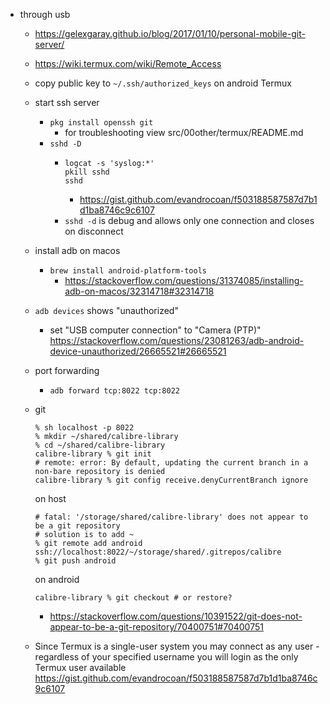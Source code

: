 - through usb

  - https://gelexgaray.github.io/blog/2017/01/10/personal-mobile-git-server/
  - https://wiki.termux.com/wiki/Remote_Access
  - copy public key to `~/.ssh/authorized_keys` on android Termux
  - start ssh server
    - `pkg install openssh git`
      - for troubleshooting view src/00other/termux/README.md
    - `sshd -D`
      - ```shell
        logcat -s 'syslog:*'
        pkill sshd
        sshd
        ```
        - https://gist.github.com/evandrocoan/f503188587587d7b1d1ba8746c9c6107
      - `sshd -d` is debug and allows only one connection and closes on disconnect
  - install adb on macos
    - `brew install android-platform-tools`
      - https://stackoverflow.com/questions/31374085/installing-adb-on-macos/32314718#32314718
  - `adb devices` shows "unauthorized"
    - set "USB computer connection" to "Camera (PTP)" https://stackoverflow.com/questions/23081263/adb-android-device-unauthorized/26665521#26665521
  - port forwarding
    - `adb forward tcp:8022 tcp:8022`
  - git

    ```shell
    % sh localhost -p 8022
    % mkdir ~/shared/calibre-library
    % cd ~/shared/calibre-library
    calibre-library % git init
    # remote: error: By default, updating the current branch in a non-bare repository is denied
    calibre-library % git config receive.denyCurrentBranch ignore
    ```

    on host

    ```shell
    # fatal: '/storage/shared/calibre-library' does not appear to be a git repository
    # solution is to add ~
    % git remote add android ssh://localhost:8022/~/storage/shared/.gitrepos/calibre
    % git push android
    ```

    on android

    ```shell
    calibre-library % git checkout # or restore?
    ```

    - https://stackoverflow.com/questions/10391522/git-does-not-appear-to-be-a-git-repository/70400751#70400751

  - Since Termux is a single-user system you may connect as any user - regardless of your specified username you will login as the only Termux user available https://gist.github.com/evandrocoan/f503188587587d7b1d1ba8746c9c6107
